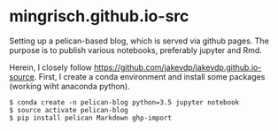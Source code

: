 # mingrisch.github.io-src

Setting up a pelican-based blog, which is served via github pages. The purpose is to publish various notebooks, preferably jupyter and Rmd.

Herein, I closely follow https://github.com/jakevdp/jakevdp.github.io-source. 
First, I create a conda environment and install some packages (working wiht anaconda python).

```
$ conda create -n pelican-blog python=3.5 jupyter notebook         
$ source activate pelican-blog
$ pip install pelican Markdown ghp-import
```

